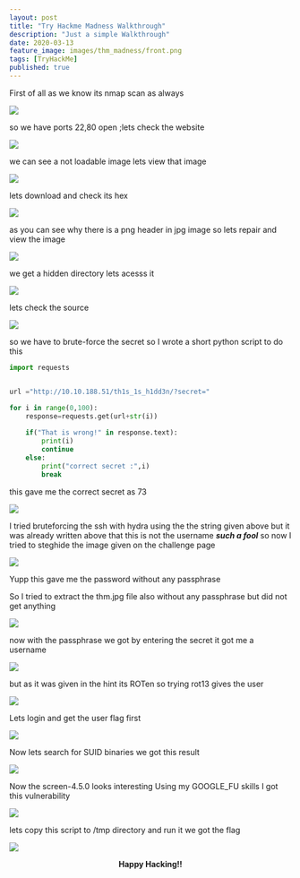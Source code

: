 ```yaml
---
layout: post
title: "Try Hackme Madness Walkthrough"
description: "Just a simple Walkthrough"
date: 2020-03-13
feature_image: images/thm_madness/front.png
tags: [TryHackMe]
published: true
---
```

<!--more-->

First of all as we know its nmap scan as always

![](images/thm_madness/3.png)

so we have ports 22,80 open ;lets check the website

![](images/thm_madness/2.png)

we can see a not loadable image lets view that image

![](images/thm_madness/4.png)

lets download and check its hex 

![](images/thm_madness/5.png)

as you can see why there is a png header in jpg image so lets repair and view the image

![](images/thm_madness/6.png)

we get a hidden directory lets acesss it 

![](images/thm_madness/7.png)

lets check the source 

![](images/thm_madness/8.png)

so we have to brute-force the secret so I wrote a short python script to do this
```python
import requests


url ="http://10.10.188.51/th1s_1s_h1dd3n/?secret="

for i in range(0,100):
	response=requests.get(url+str(i))
	
	if("That is wrong!" in response.text):
		print(i)
		continue
	else:
		print("correct secret :",i)
		break

``` 
this gave me the correct secret as 73

![](images/thm_madness/9.png)

I tried bruteforcing the ssh with hydra using the the string given above but it was already written above that this is not the username 
***such a fool***
so now I tried to steghide the image given on the challenge page  

![](images/thm_madness/1.png)

Yupp this gave me the password without any passphrase

So I tried to extract the thm.jpg file also without any passphrase
but did not get anything

![](images/thm_madness/10.png)

now with the passphrase we got by entering the secret
it got me a username

![](images/thm_madness/11.png)

but as it was given in the hint 
its ROTen so trying rot13 gives the user

![](images/thm_madness/12.png)

Lets login and get the user flag first

![](images/thm_madness/13.png)

Now lets search for SUID binaries
we got this result

![](images/thm_madness/15.png)

Now the screen-4.5.0 looks interesting 
Using my GOOGLE_FU skills I got this vulnerability

![](images/thm_madness/16.png)

lets copy this script to /tmp directory and run it
we got the flag 

![](images/thm_madness/14.png)


<b><center>Happy Hacking!!</center></b>
